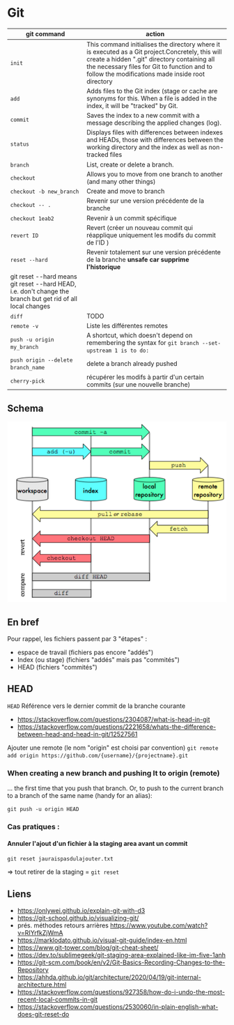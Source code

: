 # Git 

|git command|action|
|-----------------------------|--------------|
|`init`|This command initialises the directory where it is executed as a Git project.Concretely, this will create a hidden ".git" directory containing all the necessary files for Git to function and to follow the modifications made inside root directory|
|`add`|Adds files to the Git index (stage or cache are synonyms for this. When a file is added in the index, it will be "tracked" by Git.|
|`commit`| Saves the index to a new commit with a message describing the applied changes (log).|
|`status`|Displays files with differences between indexes and HEADs, those with differences between the working directory and the index as well as non-tracked files|
|`branch`|List, create or delete a branch.|
|`checkout` |Allows you to move from one branch to another (and many other things)|
|`checkout -b new_branch`   | Create and move to branch|
| `checkout -- .` | Revenir sur une version précédente de la branche|
|`checkout 1eab2` | Revenir à un commit spécifique|
|`revert ID`| Revert (créer un nouveau commit qui réapplique uniquement les modifs du commit de l'ID )|
|`reset --hard` | Revenir totalement sur une version précédente de la branche **unsafe car supprime l'historique** 
git reset --hard means git reset --hard HEAD, i.e. don't change the branch but get rid of all local changes |
|`diff`|TODO|
|`remote -v`| Liste les différentes remotes|
|`push -u origin my_branch`|A shortcut, which doesn't depend on remembering the syntax for `git branch --set-upstream 1 is to do:`
|`push origin --delete branch_name`| delete a branch already pushed|
|`cherry-pick`| récupérer les modifs à partir d'un certain commits (sur une nouvelle branche)|

## Schema

![Git](git_workflow.png)

## En bref
Pour rappel, les fichiers passent par 3 "étapes" :

- espace de travail (fichiers pas encore "addés")
- Index (ou stage) (fichiers "addés" mais pas "commités")
- HEAD (fichiers "commités")

## HEAD 
`HEAD`
Référence vers le dernier commit de la branche courante

* https://stackoverflow.com/questions/2304087/what-is-head-in-git
* https://stackoverflow.com/questions/2221658/whats-the-difference-between-head-and-head-in-git/12527561


Ajouter une remote (le nom "origin" est choisi par convention)
`git remote add origin https://github.com/{username}/{projectname}.git`

### When creating a new branch and pushing It to origin (remote)

... the first time that you push that branch. Or, to push to the current branch to a branch of the same name (handy for an alias):
```
git push -u origin HEAD
```

### Cas pratiques : 

#### Annuler l'ajout d'un fichier à la staging area avant un commit
```
git reset jauraispasdulajouter.txt
```
=> tout retirer de la staging = `git reset`

## Liens
* https://onlywei.github.io/explain-git-with-d3
* https://git-school.github.io/visualizing-git/
* prés. méthodes retours arrières https://www.youtube.com/watch?v=RIYrfkZjWmA
* https://marklodato.github.io/visual-git-guide/index-en.html
* https://www.git-tower.com/blog/git-cheat-sheet/
* https://dev.to/sublimegeek/git-staging-area-explained-like-im-five-1anh
* https://git-scm.com/book/en/v2/Git-Basics-Recording-Changes-to-the-Repository
* https://ahhda.github.io/git/architecture/2020/04/19/git-internal-architecture.html
* https://stackoverflow.com/questions/927358/how-do-i-undo-the-most-recent-local-commits-in-git
* https://stackoverflow.com/questions/2530060/in-plain-english-what-does-git-reset-do

